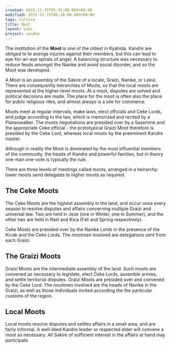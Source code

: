 ```yaml
---
created: 2015-11-15T05:33:00.000+08:00
modified: 2015-11-15T06:28:00.000+08:00
tags: Culture 
title: Moot
layout: wiki
project: nendhe
---
```



The institution of the **Moot** is one of the oldest in Kyáhida. Kandre are obliged to to avenge injuries against their members, but this can lead to eye-for-an-eye spirals of anger. A balancing structure was necessary to reduce feuds amongst the Nanike and avoid social disorder, and so the Moot was developed.

A Moot is an assembly of the Sakire of a locale, Graizi, Nanike, or Lekul. There are consequently hierarchies of Moots, so that the local moots are represented at the higher-level moots. At a moot, disputes are solved and political decisions are made. The place for the moot is often also the place for public religious rites, and almost always is a site for commerce.

Moots meet at regular intervals, make laws, elect officials and Ceke Lords, and judge according to the law, which is memorized and recited by a Planeswalker. The moots negotiations are presided over by a Sasemine and the appropriate Ceke official - the prototypical Graizi Moot therefore is presided by the Ceke Lord, whereas local moots by the preeminent Kandre master.

Although in reality the Moot is dominated by the most influential members of the community, the heads of Kandre and powerful families, but in theory one-man one-vote is typically the rule.

There are three levels of meetings called moots, arranged in a heirarchy: lower moots send delegates to higher moots as required.

## The Ceke Moots
The Ceke Moots are the highest assembly in the land, and occur once every season to resolve disputes and affairs concerning multiple Graizi and universal law. Two are held in Jeze (one in Winter, one in Summer), and the other two are held in Rael and Kica (Fall and Spring respectively).

Ceke Moots are presided over by the Nanike Lords in the presence of the Kicab and the Ceke Lords. The mootmen involved are delegations sent from each Graizi.

## The Graizi Moots
Graizi Moots are the intermediate assembly of the land. Such moots are convened as necessary to legislate, elect Ceke Lords, assemble armies, and settle territorial disputes. Graizi Moots are presided over and convened by the Ceke Lord. The mootmen involved are the heads of Nanike in the Graizi, as well as those individuals invited according the the particular customs of the region.

## Local Moots
Local moots resolve disputes and settles affairs in a small area, and are fairly informal. A well-liked Kandre leader or respected elder will convene a moot as necessary. All Sakire of sufficient interest in the affairs at hand may participate.
